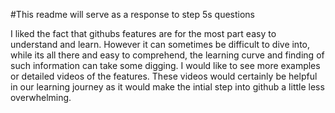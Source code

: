#This readme will serve as a response to step 5s questions


I liked the fact that githubs features are for the most part easy to understand and learn. However it can sometimes be difficult to dive into, while its all there and easy to comprehend, the learning curve and finding of such information can take some digging. I would like to see more examples or detailed videos of the features. These videos would certainly be helpful in our learning journey as it would make the intial step into github a little less overwhelming. 
